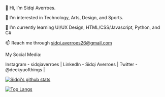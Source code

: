 👋 Hi, I’m Sidqi Averroes.

👀 I’m interested in Technology, Arts, Design, and Sports.

🌱 I’m currently learning UI/UX Design, HTML/CSS/Javascript, Python, and C#

📫 Reach me through sidqi.averroes26@gmail.com


My Social Media:

Instagram - sidqiaverroes | 
LinkedIn - Sidqi Averroes | 
Twitter - @deekyuofthings | 

[![Sidqi's github stats](https://github-readme-stats.vercel.app/api?username=sidqiaverroes&show_icons=true&theme=shades-of-purple)](https://github-readme-stats.vercel.app/api?username=sidqiaverroes)

[![Top Langs](https://github-readme-stats.vercel.app/api/top-langs/?username=sidqiaverroes&layout=compact&theme=shades-of-purple)](https://github-readme-stats.vercel.app/api/top-langs/?username=sidqiaverroes)

<!---
sidqiaverroes/sidqiaverroes is a ✨ special ✨ repository because its `README.md` (this file) appears on your GitHub profile.
You can click the Preview link to take a look at your changes.
--->
